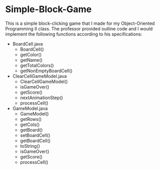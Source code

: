 # Simple-Block-Game
This is a simple block-clicking game that I made for my Object-Oriented Programming II class. The professor provided outline code and I would implement the following functions according to his specifications:
- BoardCell.java
  - BoardCell()
  - getColor()
  - getName()
  - getTotalColors()
  - getNonEmptyBoardCell()  
- ClearCellGameModel.java
  - ClearCellGameModel()
  - isGameOver()
  - getScore()
  - nextAnimationStep()
  - processCell()
- GameModel.java
  - GameModel()
  - getRows()
  - getCols()
  - getBoard()
  - setBoardCell()
  - getBoardCell()
  - toString()
  - isGameOver()
  - getScore()
  - processCell()
  
  
